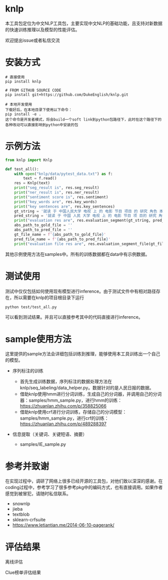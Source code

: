 # knlp

本工具包定位为中文NLP工具包，主要实现中文NLP的基础功能，且支持对新数据的快速训练推理以及模型的性能评估。

欢迎提出issue或者私信交流

# 安装方式
```
# 直接使用
pip install knlp

# FROM GITHUB SOURCE CODE
pip install git+https://github.com/DukeEnglish/knlp.git

# 本地开发使用
下载好后，在本地目录下使用以下命令：
pip install -e .
这个命令是开发者模式，将会build一个soft link到python包路径下，此时在这个路径下的各种改动可以直接影响到python中安装的包

```
# 示例方法
```python
from knlp import Knlp

def test_all():
    with open("knlp/data/pytest_data.txt") as f:
        text = f.read()
    res = Knlp(text)
    print("seg_result is", res.seg_result)
    print("ner_result is", res.ner_result)
    print("sentiment score is", res.sentiment)
    print("key_words are", res.key_words)
    print("key sentences are", res.key_sentences)
    gt_string = '就读 于 中国人民大学 电视 上 的 电影 节目 项目 的 研究 角色 本人 将 会 参与 配音'
    pred_string = '就读 于 中国 人民 大学 电视 上 的 电影 节目 项 目的 研究 角色 本人 将 会 参与 配音'
    print("evaluation res are", res.evaluation_segment(gt_string, pred_string))
    abs_path_to_gold_file = ''
    abs_path_to_pred_file = ''
    gt_file_name = f'{abs_path_to_gold_file}'
    pred_file_name = f'{abs_path_to_pred_file}'
    print("evaluation file res are", res.evaluation_segment_file(gt_file_name, pred_file_name))
```
其他示例使用方法在samples中。所有的训练数据都在data中有示例数据。

# 测试使用
测试中仅仅包括如何使用现有模型进行inference。由于测试文件中有相对路径存在，所以需要在knlp的项目根目录下运行
```
python test/test_all.py
```
可以看到测试结果。并且可以直接参考其中的代码直接进行inference。

# sample使用方法
这里提供的sample方法会详细包括训练到推理，能够使用本工具训练出一个自己的模型。
- 序列标注的训练
    - 首先生成训练数据，序列标注的数据处理方法在knlp/seq_labeling/data_helper.py。数据针对的是人民日报的数据。
    - 借助knlp使用hmm进行分词训练，生成自己的分词器，并调用自己的分词器：samples/hmm_sample.py，进行hmm的训练：https://zhuanlan.zhihu.com/p/358825066
    - 借助knlp使用crf进行分词训练，存储自己的分词模型：samples/hmm_sample.py，进行crf的训练：https://zhuanlan.zhihu.com/p/489288397

- 信息提取（关键词、关键短语、摘要）
    - samples/IE_sample.py


# 参考并致谢
在实现过程中，调研了网络上很多已经开源的工具包，对他们致以深深的感谢。在coding过程中，参考学习了很多参考pkg中的编码方式，也有直接调用。如果作者感觉到被冒犯，请随时私信联系。

- snownlp
- jieba
- textblob
- sklearn-crfsuite
- https://www.letiantian.me/2014-06-10-pagerank/

# 评估结果
离线评估

Clue榜单评估结果

